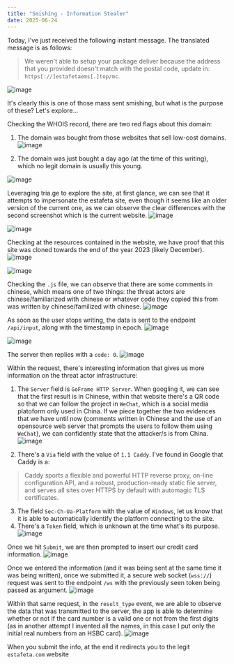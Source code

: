 ```yaml
---
title: "Smishing - Information Stealer"
date: 2025-06-24
---
```


Today, I've just received the following instant message. The translated message is as follows: 
> We weren't able to setup your package deliver because the address that you provided doesn't
match with the postal code, update in: `https[://]estafetaems[.]top/mc`.

![image](https://github.com/user-attachments/assets/ff4cb156-ebb4-45f6-8c18-0d3b1b644873)

It's clearly this is one of those mass sent smishing, but what is the purpose of these? Let's explore...

Checking the WHOIS record, there are two red flags about this domain:

1. The domain was bought from those websites that sell low-cost domains.
![image](https://github.com/user-attachments/assets/6d235240-cf34-4f05-90fa-bacb5ad7fda9)

2. The domain was just bought a day ago (at the time of this writing), which no legit domain is usually this young.

![image](https://github.com/user-attachments/assets/59962abf-2092-4a3a-bc25-659069780579)

Leveraging tria.ge to explore the site, at first glance, we can see that it attempts to impersonate the estafeta site, even though it seems like an older version of the current one, 
as we can observe the clear differences with the second screenshot which is the current website.
![image](https://github.com/user-attachments/assets/959616e3-8782-425d-976d-9677c9ecc3f8)

![image](https://github.com/user-attachments/assets/b5d4b890-6f16-4094-92b8-6546f98b46ad)

Checking at the resources contained in the website, we have proof that this site was cloned towards the end of the year 2023 (likely December).
![image](https://github.com/user-attachments/assets/99e41ead-9c1d-4318-b741-b4fe17be4588)

![image](https://github.com/user-attachments/assets/878b8ea0-4270-4be0-a621-d615c926ec7b)

Checking the `.js` file, we can observe that there are some comments in chinese, which means one of two things: the threat actors are chinese/familiarized with chinese or whatever code they copied this from
was written by chinese/familized with chinese.
![image](https://github.com/user-attachments/assets/fcb2c9c2-7f7d-43be-8dc9-c8439521d65e)

As soon as the user stops writing, the data is sent to the endpoint `/api/input`, along with the timestamp in epoch.
![image](https://github.com/user-attachments/assets/a24ef0fe-b25a-486e-b2f1-2ca4eb9bad36)

![image](https://github.com/user-attachments/assets/344644b8-899d-41da-bc51-e49a7a7eab7b)

The server then replies with a `code: 0`.
![image](https://github.com/user-attachments/assets/8375ea97-6f65-4be4-af1e-05a660a60e30)

Within the request, there's interesting information that gives us more information on the threat actor infrastructure:
1. The `Server` field is `GoFrame HTTP Server`. When googling it, we can see that the first result is in Chinese, within that website there's a QR code so that we can follow the project in `WeChat`, which is a social media
platoform only used in China. If we piece together the two evidences that we have until now (comments written in Chinese and the use of an opensource web server that prompts the users to follow them using `WeChat`), we can confidently
state that the attacker/s is from China.
![image](https://github.com/user-attachments/assets/7f9f8f61-ba45-491f-a021-772be61ad76f)

2. There's a `Via` field with the value of `1.1 Caddy`. I've found in Google that Caddy is a:
> Caddy sports a flexible and powerful HTTP reverse proxy, on-line configuration API, and a robust, production-ready static file server, and serves all sites over HTTPS by default with automagic TLS certificates.

3. The field `Sec-Ch-Ua-Platform` with the value of `Windows`, let us know that it is able to automatically identify the platform connecting to the site.
4. There's a `Token` field, which is unknown at the time what's its purpose.
![image](https://github.com/user-attachments/assets/be28d121-00f3-4776-b864-c2fd449a6c14)

Once we hit `Submit`, we are then prompted to insert our credit card information.
![image](https://github.com/user-attachments/assets/af5228e0-9c38-4603-9a8c-c05866deeb4f)

Once we entered the information (and it was being sent at the same time it was being written), once we submitted it, a secure web socket (`wss://`) request was sent to the endpoint `/ws` with the previously seen token being passed as argument.
![image](https://github.com/user-attachments/assets/d7b5e4ef-c96a-4bdd-86c8-469b6c72fc74)

Within that same request, in the `result_type` event, we are able to observe the data that was transmitted to the server, the app is able to determine whether or not if the card number is a valid one or not from the first digits (as in
another attempt I invented all the names, in this case I put only the initial real numbers from an HSBC card).
![image](https://github.com/user-attachments/assets/f17b8088-5d88-4048-a664-efe714618441)

When you submit the info, at the end it redirects you to the legit `estafeta.com` website


